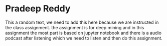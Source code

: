# Pradeep Reddy

This a random text, we need to add this here because we are instructed in the class assignment. the assignment is for deep mining and in this assignment the most part is based on jupyter notebook and there is a audio podcast after listening which we need to listen and then do this assignment.
